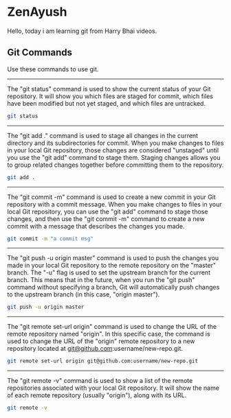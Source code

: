 # ZenAyush
Hello, today i am learning git from Harry Bhai videos.

## Git Commands

Use these commands to use git.

---

The "git status" command is used to show the current status of your Git repository. It will show you which files are staged for commit, which files have been modified but not yet staged, and which files are untracked.

```bash
git status
```

---

The "git add ." command is used to stage all changes in the current directory and its subdirectories for commit. When you make changes to files in your local Git repository, those changes are considered "unstaged" until you use the "git add" command to stage them. Staging changes allows you to group related changes together before committing them to the repository.

```bash
git add .
```

---

The "git commit -m" command is used to create a new commit in your Git repository with a commit message. When you make changes to files in your local Git repository, you can use the "git add" command to stage those changes, and then use the "git commit -m" command to create a new commit with a message that describes the changes you made.

```bash
git commit -m "a commit msg"
```

---

The "git push -u origin master" command is used to push the changes you made in your local Git repository to the remote repository on the "master" branch. The "-u" flag is used to set the upstream branch for the current branch. This means that in the future, when you run the "git push" command without specifying a branch, Git will automatically push changes to the upstream branch (in this case, "origin master").

```bash
git push -u origin master
```

---

The "git remote set-url origin" command is used to change the URL of the remote repository named "origin". In this specific case, the command is used to change the URL of the "origin" remote repository to a new repository located at git@github.com:username/new-repo.git.

```bash
git remote set-url origin git@github.com:username/new-repo.git
```

---

The "git remote -v" command is used to show a list of the remote repositories associated with your local Git repository. It will show the name of each remote repository (usually "origin"), along with its URL.

```bash
git remote -v
```
